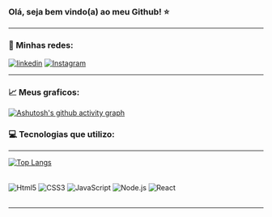 ### Olá, seja bem vindo(a) ao meu Github! ⭐
<div> <hr> </div>

### 👥 Minhas redes: 

[![linkedin](https://img.shields.io/badge/LinkedIn-0077B5?style=for-the-badge&logo=linkedin&logoColor=white)](https://www.linkedin.com/in/ingride-reis-020097226/)
[![Instagram](https://img.shields.io/badge/Instagram-E4405F?style=for-the-badge&logo=instagram&logoColor=white)](https://www.instagram.com/yuut_reis/)

<div> <hr> </div>

### 📈 Meus graficos: 

[![Ashutosh's github activity graph](https://activity-graph.herokuapp.com/graph?username=Ashutosh00710&theme=dracula)](https://github.com/ashutosh00710/github-readme-activity-graph)


### 💻 Tecnologias que utilizo:
<div> <hr> </div>

[![Top Langs](https://github-readme-stats.vercel.app/api/top-langs/?username=Yuut-Reis&layout=compacttrue&theme=dracula)](https://github.com/anuraghazra/github-readme-stats)

<div style="display: inline_block" ><br>
  <img align="center" alt="Html5" src="https://img.shields.io/badge/HTML5-E34F26?style=for-the-badge&logo=html5&logoColor=white" > 
  <img align="center" alt="CSS3" src="https://img.shields.io/badge/CSS3-1572B6?style=for-the-badge&logo=css3&logoColor=white" >
  <img align="center" alt="JavaScript" src="https://img.shields.io/badge/JavaScript-F7DF1E?style=for-the-badge&logo=javascript&logoColor=black" >
  <img align="center" alt="Node.js" src="https://img.shields.io/badge/Node.js-43853D?style=for-the-badge&logo=node.js&logoColor=white" >
  <img align="center" alt="React" src="https://img.shields.io/badge/React-20232A?style=for-the-badge&logo=react&logoColor=61DAFB" >
  <img align="center" alt="" src="" >
  <img align="center" alt="" src="" >	
  <br>
  <br>
</div> 

<div> <hr> </div>
